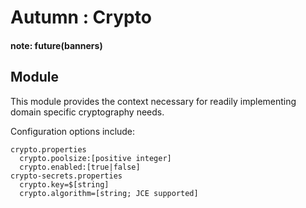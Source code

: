 # Autumn : Crypto

#### note: future(banners)

## Module

This module provides the context necessary for readily implementing domain specific cryptography needs.

Configuration options include:

    crypto.properties
      crypto.poolsize:[positive integer]
      crypto.enabled:[true|false]
    crypto-secrets.properties
      crypto.key=$[string]
      crypto.algorithm=[string; JCE supported]